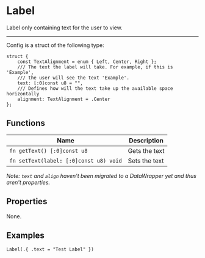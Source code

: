 # Label
Label only containing text for the user to view.

---

Config is a struct of the following type:
```zig
struct {
    const TextAlignment = enum { Left, Center, Right };
    /// The text the label will take. For example, if this is 'Example',
    /// the user will see the text 'Example'.
    text: [:0]const u8 = "",
    /// Defines how will the text take up the available space horizontally
    alignment: TextAlignment = .Center
};
```

## Functions
Name | Description
---- | -----------
`fn getText() [:0]const u8` | Gets the text
`fn setText(label: [:0]const u8) void` | Sets the text

*Note: `text` and `align` haven't been migrated to a DataWrapper yet and thus aren't properties.*

## Properties
None.

## Examples
```zig
Label(.{ .text = "Test Label" })
```
